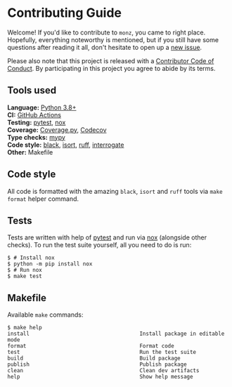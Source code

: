 # Contributing Guide
Welcome! If you'd like to contribute to `monz`, you came to right place. Hopefully,
everything noteworthy is mentioned, but if you still have some questions after reading
it all, don't hesitate to open up a [new issue][github new issue].

Please also note that this project is released with a [Contributor Code of Conduct].
By participating in this project you agree to abide by its terms.

## Tools used
**Language:** [Python 3.8+][python]  
**CI:** [GitHub Actions]  
**Testing:** [pytest], [nox]  
**Coverage:** [Coverage.py], [Codecov]  
**Type checks:** [mypy]  
**Code style:** [black], [isort], [ruff], [interrogate]  
**Other:** Makefile  

## Code style
All code is formatted with the amazing `black`, `isort` and `ruff` tools via
`make format` helper command.

## Tests
Tests are written with help of [pytest] and run via [nox] (alongside other checks).
To run the test suite yourself, all you need to do is run:

```console
$ # Install nox
$ python -m pip install nox
$ # Run nox
$ make test
```

## Makefile
Available `make` commands:

```console
$ make help
install                                   Install package in editable mode
format                                    Format code
test                                      Run the test suite
build                                     Build package
publish                                   Publish package
clean                                     Clean dev artifacts
help                                      Show help message
```


[black]: https://black.readthedocs.io/
[codecov]: https://codecov.io/
[contributor code of conduct]: ./.github/CODE_OF_CONDUCT.md
[coverage.py]: https://coverage.readthedocs.io
[github actions]: https://github.com/features/actions
[github new issue]: https://github.com/pawelad/monz/issues/new/choose
[interrogate]: https://github.com/econchick/interrogate
[isort]: https://github.com/timothycrosley/isort
[mypy]: https://mypy-lang.org/
[nox]: https://nox.readthedocs.io/
[pytest]: https://pytest.org/
[python]: https://www.python.org/
[ruff]: https://docs.astral.sh/ruff
